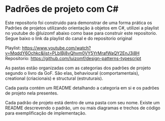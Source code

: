 # Padrões de projeto com C#

Este repositorio foi construido para demonstrar de uma forma prática os Padrões de projetos utilizando
orientação à objetos em C#, utilizei a playlist no youtube do @luizomf abaixo como base para construir este repositorio. Segue baixo o link da playlist do canal e do repositorio original

Playlist: https://www.youtube.com/watch?v=MqddY6Ochkc&list=PLbIBj8vQhvm0VY5YrMrafWaQY2EnJ3j8H
Repositorio: https://github.com/luizomf/design-patterns-typescript

As pastas estão organizadas com as categorias dos padrões de projeto segundo o livro da GoF. São elas, behavioural (comportamentais), creational (criacionais) e structural (estruturais).

Cada pasta contém um README detalhando a categoria em si e os padrões de projeto nela presentes.

Cada padrão de projeto está dentro de uma pasta com seu nome. Existe um README descrevendo o padrão, um ou mais diagramas e trechos de código para exemplificação de implementação.

